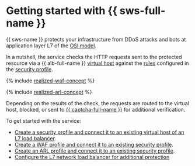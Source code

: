# Getting started with {{ sws-full-name }}

{{ sws-name }} protects your infrastructure from DDoS attacks and bots at application layer L7 of the [OSI model](https://en.wikipedia.org/wiki/OSI_model).

In a nutshell, the service checks the HTTP requests sent to the protected resource via a {{ alb-full-name }} [virtual host](../../application-load-balancer/concepts/http-router.md#virtual-host) against the [rules](../concepts/rules.md) configured in the [security profile](../concepts/profiles.md).

{% include [realized-waf-concept](../../_includes/smartwebsecurity/realized-waf-concept.md) %}

{% include [realized-arl-concept](../../_includes/smartwebsecurity/realized-arl-concept.md) %}

Depending on the results of the check, the requests are routed to the virtual host, blocked, or sent to [{{ captcha-full-name }}](../../smartcaptcha/) for additional verification.

To get started with the service:
* [Create a security profile and connect it to an existing virtual host of an L7 load balancer](../quickstart.md).
* [Create a WAF profile and connect it to an existing security profile](quickstart-waf.md).
* [Create an ARL profile and connect it to an existing security profile](quickstart-arl.md).
* [Configure the L7 network load balancer for additional protection](../concepts/index.md#alb-settings-recommendation)